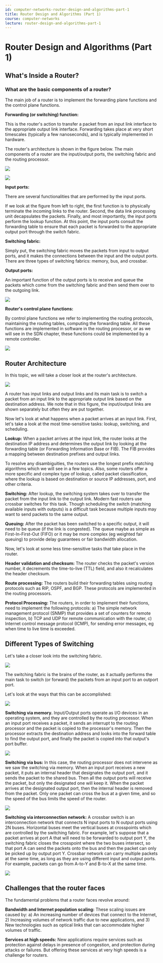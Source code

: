 ```yaml
---
id: computer-networks-router-design-and-algorithms-part-1
title: Router Design and Algorithms (Part 1)
course: computer-networks
lecture: router-design-and-algorithms-part-1
---
```


# Router Design and Algorithms (Part 1)

## What's Inside a Router?

### What are the basic components of a router?

The main job of a router is to implement the forwarding plane functions and the control plane functions.

**Forwarding (or switching) function:**

This is the router's action to transfer a packet from an input link interface to the appropriate output link interface. Forwarding takes place at very short timescales (typically a few nanoseconds), and is typically implemented in hardware.

The router's architecture is shown in the figure below. The main components of a router are the input/output ports, the switching fabric and the routing processor.

![](https://assets.omscs.io/notes/0104.png)

![](https://assets.omscs.io/notes/0105.png)

**Input ports:**

There are several functionalities that are performed by the input ports.

If we look at the figure from left to right, the first function is to physically terminate the incoming links to the router.
Second, the data link processing unit decapsulates the packets.
Finally, and most importantly, the input ports perform the lookup function. At this point, the input ports consult the forwarding table to ensure that each packet is forwarded to the appropriate output port through the switch fabric.

**Switching fabric:**

Simply put, the switching fabric moves the packets from input to output ports, and it makes the connections between the input and the output ports. There are three types of switching fabrics: memory, bus, and crossbar.

**Output ports:**

An important function of the output ports is to receive and queue the packets which come from the switching fabric and then send them over to the outgoing link.

![](https://assets.omscs.io/notes/0106.png)

**Router's control plane functions:**

By control plane functions we refer to implementing the routing protocols, maintaining the routing tables, computing the forwarding table. All these functions are implemented in software in the routing processor, or as we will see in the SDN chapter, these functions could be implemented by a remote controller.

![](https://assets.omscs.io/notes/0107.png)

## Router Architecture

In this topic, we will take a closer look at the router's architecture.

![](https://assets.omscs.io/notes/0108.png)

A router has input links and output links and its main task is to switch a packet from an input link to the appropriate output link based on the destination address. We note that in this figure, the input/output links are shown separately but often they are put together.

Now let's look at what happens when a packet arrives at an input link. First, let's take a look at the most time-sensitive tasks: lookup, switching, and scheduling.

**Lookup:** When a packet arrives at the input link, the router looks at the destination IP address and determines the output link by looking at the forwarding table (or Forwarding Information Base or FIB). The FIB provides a mapping between destination prefixes and output links.

To resolve any disambiguities, the routers use the longest prefix matching algorithms which we will see in a few topics. Also, some routers offer a more specific and complex type of lookup, called packet classification, where the lookup is based on destination or source IP addresses, port, and other criteria.

**Switching:** After lookup, the switching system takes over to transfer the packet from the input link to the output link. Modern fast routers use crossbar switches for this task. Though scheduling the switch (matching available inputs with outputs) is a difficult task because multiple inputs may want to send packets to the same output.

**Queuing:** After the packet has been switched to a specific output, it will need to be queue (if the link is congested). The queue maybe as simple as First-In-First-Out (FIFO) or it may be more complex (eg weighted fair queuing) to provide delay guarantees or fair bandwidth allocation.

Now, let's look at some less time-sensitive tasks that take place in the router.

**Header validation and checksum:** The router checks the packet's version number, it decrements the time-to-live (TTL) field, and also it recalculates the header checksum.

**Route processing:** The routers build their forwarding tables using routing protocols such as RIP, OSPF, and BGP. These protocols are implemented in the routing processors.

**Protocol Processing:** The routers, in order to implement their functions, need to implement the following protocols: a) The simple network management protocol (SNMP) that provides a set of counters for remote inspection, b) TCP and UDP for remote communication with the router, c) Internet control message protocol (ICMP), for sending error messages, eg when time to live time is exceeded.

## Different Types of Switching

Let's take a closer look into the switching fabric.

![](https://assets.omscs.io/notes/0109.png)

The switching fabric is the brains of the router, as it actually performs the main task to switch (or forward) the packets from an input port to an outport port.

Let's look at the ways that this can be accomplished:

![](https://assets.omscs.io/notes/0110.png)

**Switching via memory.** Input/Output ports operate as I/O devices in an operating system, and they are controlled by the routing processor. When an input port receives a packet, it sends an interrupt to the routing processor and the packet is copied to the processor's memory. Then the processor extracts the destination address and looks into the forward table to find the output port, and finally the packet is copied into that output's port buffer.

![](https://assets.omscs.io/notes/0111.png)

**Switching via bus:** In this case, the routing processor does not intervene as we saw the switching via memory. When an input port receives a new packet, it puts an internal header that designates the output port, and it sends the packet to the shared bus. Then all the output ports will receive the packet, but only the designated one will keep it. When the packet arrives at the designated output port, then the internal header is removed from the packet. Only one packet can cross the bus at a given time, and so the speed of the bus limits the speed of the router.

![](https://assets.omscs.io/notes/0112.png)

**Switching via interconnection network:** A crossbar switch is an interconnection network that connects N input ports to N output ports using 2N buses. Horizontal buses meet the vertical buses at crosspoints which are controlled by the switching fabric. For example, let's suppose that a packet arrives at port A that will need to be forwarded to output port Y, the switching fabric closes the crosspoint where the two buses intersect, so that port A can send the packets onto the bus and then the packet can only be picked up by output port Y. Crossbar network can carry multiple packets at the same time, as long as they are using different input and output ports. For example, packets can go from A-to-Y and B-to-X at the same time.

![](https://assets.omscs.io/notes/0113.png)

## Challenges that the router faces

The fundamental problems that a router faces revolve around:

**Bandwidth and Internet population scaling:** These scaling issues are caused by: a) An increasing number of devices that connect to the Internet, 2) Increasing volumes of network traffic due to new applications, and 3) New technologies such as optical links that can accommodate higher volumes of traffic.

**Services at high speeds:** New applications require services such as protection against delays in presence of congestion, and protection during attacks or failures. But offering these services at very high speeds is a challenge for routers.